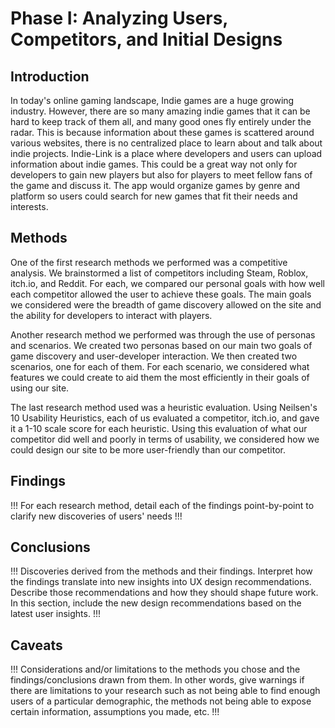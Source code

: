 # Phase I: Analyzing Users, Competitors, and Initial Designs

## Introduction

In today's online gaming landscape, Indie games are a huge growing industry. However, there are so many amazing indie games that it can be hard to keep track of them all, and many good ones fly entirely under the radar. This is because information about these games is scattered around various websites, there is no centralized place to learn about and talk about indie projects. Indie-Link is a place where developers and users can upload information about indie games. This could be a great way not only for developers to gain new players but also for players to meet fellow fans of the game and discuss it. The app would organize games by genre and platform so users could search for new games that fit their needs and interests. 

## Methods

One of the first research methods we performed was a competitive analysis. We brainstormed a list of competitors including Steam, Roblox, itch.io, and Reddit. For each, we compared our personal goals with how well each competitor allowed the user to achieve these goals. The main goals we considered were the breadth of game discovery allowed on the site and the ability for developers to interact with players. 

Another research method we performed was through the use of personas and scenarios. We created two personas based on our main two goals of game discovery and user-developer interaction. We then created two scenarios, one for each of them. For each scenario, we considered what features we could create to aid them the most efficiently in their goals of using our site.

The last research method used was a heuristic evaluation. Using Neilsen's 10 Usability Heuristics, each of us evaluated a competitor, itch.io, and gave it a 1-10 scale score for each heuristic. Using this evaluation of what our competitor did well and poorly in terms of usability, we considered how we could design our site to be more user-friendly than our competitor. 

## Findings

!!! For each research method, detail each of the findings point-by-point to clarify new discoveries of users' needs !!!

## Conclusions

!!! Discoveries derived from the methods and their findings. Interpret how the findings translate into new insights into UX design recommendations. Describe those recommendations and how they should shape future work. In this section, include the new design recommendations based on the latest user insights. !!!

## Caveats

!!! Considerations and/or limitations to the methods you chose and the findings/conclusions drawn from them. In other words, give warnings if there are limitations to your research such as not being able to find enough users of a particular demographic, the methods not being able to expose certain information, assumptions you made, etc. !!!
